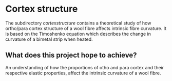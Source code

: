 # Cortex structure #
The subdirectory _cortexstructure_ contains a theoretical study  of how ortho/para cortex structure of a wool fibre affects intrinsic fibre curvature. It is based on the Timoshenko equation which describes the change in curvature of a bimetal strip when heated.

## What does this project hope to achieve? ##
An understanding of how the proportions of otho and para cortex and their respective elastic properties, affect the intrinsic curvature of a wool fibre.

